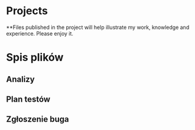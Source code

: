 # Projects
 **Files published in the project will help illustrate my work, knowledge and experience. Please enjoy it.

# Spis plików
## Analizy
## Plan testów
## Zgłoszenie buga
